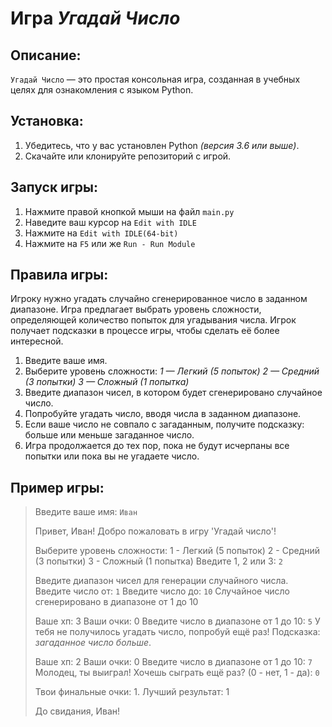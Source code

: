 # Игра *Угадай Число*

## Описание:

`Угадай Число` — это простая консольная игра, созданная в учебных целях для ознакомления с языком Python.

## Установка:

1. Убедитесь, что у вас установлен Python *(версия 3.6 или выше)*.
2. Скачайте или клонируйте репозиторий с игрой.

##  Запуск игры:

1. Нажмите правой кнопкой мыши на файл `main.py`
2. Наведите ваш курсор на `Edit with IDLE`
3. Нажмите на `Edit with IDLE(64-bit)`
4. Нажмите на `F5` или же `Run - Run Module`

##  Правила игры:

Игроку нужно угадать случайно сгенерированное число в заданном диапазоне.
Игра предлагает выбрать уровень сложности, определяющей количество попыток для угадывания числа.
Игрок получает подсказки в процессе игры, чтобы сделать её более интересной.

1. Введите ваше имя.
2. Выберите уровень сложности:
 *1 — Легкий (5 попыток)*
 *2 — Средний (3 попытки)*
 *3 — Сложный (1 попытка)*
4. Введите диапазон чисел, в котором будет сгенерировано случайное число.
5. Попробуйте угадать число, вводя числа в заданном диапазоне.
6. Если ваше число не совпало с загаданным, получите подсказку: больше или меньше загаданное число.
7. Игра продолжается до тех пор, пока не будут исчерпаны все попытки или пока вы не угадаете число.

##  Пример игры:

> Введите ваше имя: `Иван`
>
> Привет, Иван! Добро пожаловать в игру 'Угадай число'!
>
> Выберите уровень сложности:
>    1 - Легкий (5 попыток)
>    2 - Средний (3 попытки)
>    3 - Сложный (1 попытка)
> Введите 1, 2 или 3: `2`
>
> Введите диапазон чисел для генерации случайного числа.
> Введите число от: `1`
> Введите число до: `10`
> Случайное число сгенерировано в диапазоне от 1 до 10
>
> Ваше хп: 3
> Ваши очки: 0
> Введите число в диапазоне от 1 до 10: `5`
> У тебя не получилось угадать число, попробуй ещё раз! Подсказка: *загаданное число больше*.
>
> Ваше хп: 2
> Ваши очки: 0
> Введите число в диапазоне от 1 до 10: `7`
> Молодец, ты выиграл! Хочешь сыграть ещё раз? (0 - нет, 1 - да): `0`
>
> Твои финальные очки: 1.
> Лучший результат: 1
>
> До свидания, Иван!
